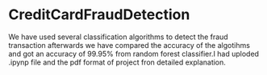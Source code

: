 # CreditCardFraudDetection

We have used several classification algorithms to detect the fraud transaction afterwards we have compared the accuracy of the algotihms and got an accuracy of 99.95% from 
random forest classifier.I had uploded .ipynp file and the pdf format of project fron detailed explanation.
